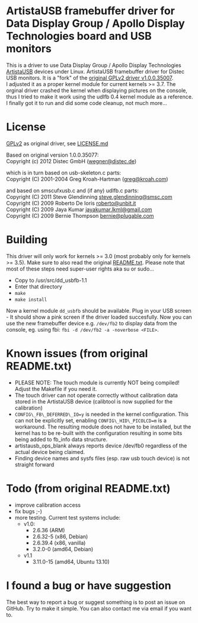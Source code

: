 ArtistaUSB framebuffer driver for Data Display Group / Apollo Display Technologies board and USB monitors
========

This is a driver to use Data Display Group / Apollo Display Technologies [ArtistaUSB](www.datadisplay-group.de/tft-controller/tft-controller-usb-lan/artistausb/) devices under Linux. ArtistaUSB framebuffer driver for Distec USB monitors. It is a "fork" of the [original GPLv2 driver v1.0.0.35007](http://www.datadisplay-group.de/service/downloads/artista-downloads/).  
I adjusted it as a proper kernel module for current kernels >= 3.7. The orginal driver crashed the kernel when displaying pictures on the console, thus I tried to make it work using the udlfb 0.4 kernel module as a reference. I finally got it to run and did some code cleanup, not much more... 

License
========

[GPLv2](http://opensource.org/licenses/GPL-2.0) as original driver, see [LICENSE.md](LICENSE.md)

Based on original version 1.0.0.35077:  
Copyright (c) 2012 Distec GmbH (wegner@distec.de)

which is in turn based on usb-skeleton.c parts:  
Copyright (C) 2001-2004 Greg Kroah-Hartman (greg@kroah.com)

and based on smscufxusb.c and (if any) udlfb.c parts:  
Copyright (C) 2011 Steve Glendinning <steve.glendinning@smsc.com>  
Copyright (C) 2009 Roberto De Ioris <roberto@unbit.it>  
Copyright (C) 2009 Jaya Kumar <jayakumar.lkml@gmail.com>  
Copyright (C) 2009 Bernie Thompson <bernie@plugable.com>  

Building
========

This driver will only work for kernels >= 3.0 (most probably only for kernels >= 3.5). Make sure to also read the original [README.txt](README.txt). Please note that most of these steps need super-user rights aka su or sudo...

 * Copy to /usr/src/dd_usbfb-1.1
 * Enter that directory
 * ```make```
 * ```make install```

Now a kernel module ```dd_usbfb``` should be available. Plug in your USB screen - It should show a pink screen if the driver loaded succesfully. Now you can use the new framebuffer device e.g. ```/dev/fb2``` to display data from the console, eg. using fbi: ```fbi -d /dev/fb2 -a -noverbose <FILE>```.

Known issues (from original README.txt)
========

* PLEASE NOTE: The touch module is currently NOT being compiled! Adjust the Makefile if you need it.
* The touch driver can not operate correctly without calibration data stored in the ArtistaUSB device (calibtool is now supplied for the calibration)
* ```CONFIG\_FB\_DEFERRED\_IO=y``` is needed in the kernel configuration. This can not be explicitly set, enabling ```CONFIG\_HID\_PICOLCD=m``` is a workaround. The resulting module does not have to be installed, but the kernel has to be re-built with the configuration resulting in some bits being added to fb_info data structure.
* artistausb_ops_blank always reports device /dev/fb0 regardless of the actual device being claimed.
* Finding device names and sysfs files (esp. raw usb touch device) is not straight forward

Todo (from original README.txt)
========

* improve calibration access
* fix bugs ;-)
* more testing. Current test systems include:
  * v1.0:
    * 2.6.36 (ARM)
    * 2.6.32-5 (x86, Debian)
    * 2.6.39.4 (x86, vanilla)
    * 3.2.0-0 (amd64, Debian)
  * v1.1
    * 3.11.0-15 (amd64, Ubuntu 13.10)

I found a bug or have suggestion
========

The best way to report a bug or suggest something is to post an issue on GitHub. Try to make it simple. You can also contact me via email if you want to.
